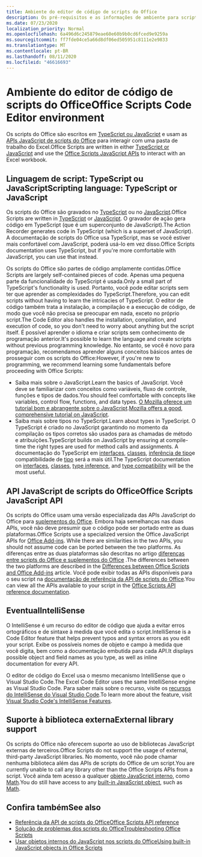 ```yaml
---
title: Ambiente do editor de código de scripts do Office
description: Os pré-requisitos e as informações de ambiente para scripts do Office no Excel na Web.
ms.date: 07/23/2020
localization_priority: Normal
ms.openlocfilehash: 6a496d6c245879eae60e60b9b0cd6fced9e9259a
ms.sourcegitcommit: ff7fde04ce5a66d8df06ed505951c8111e2e9833
ms.translationtype: MT
ms.contentlocale: pt-BR
ms.lasthandoff: 08/11/2020
ms.locfileid: "46616693"
---
```

# <a name="office-scripts-code-editor-environment"></a><span data-ttu-id="965e1-103">Ambiente do editor de código de scripts do Office</span><span class="sxs-lookup"><span data-stu-id="965e1-103">Office Scripts Code Editor environment</span></span>

<span data-ttu-id="965e1-104">Os scripts do Office são escritos em [TypeScript ou JavaScript](#scripting-language-typescript-or-javascript) e usam as [APIs JavaScript de scripts do Office](#office-scripts-javascript-api) para interagir com uma pasta de trabalho do Excel.</span><span class="sxs-lookup"><span data-stu-id="965e1-104">Office Scripts are written in either [TypeScript or JavaScript](#scripting-language-typescript-or-javascript) and use the [Office Scripts JavaScript APIs](#office-scripts-javascript-api) to interact with an Excel workbook.</span></span>

## <a name="scripting-language-typescript-or-javascript"></a><span data-ttu-id="965e1-105">Linguagem de script: TypeScript ou JavaScript</span><span class="sxs-lookup"><span data-stu-id="965e1-105">Scripting language: TypeScript or JavaScript</span></span>

<span data-ttu-id="965e1-106">Os scripts do Office são gravados no [TypeScript](https://www.typescriptlang.org/docs/home.html) ou no [JavaScript](https://developer.mozilla.org/docs/Web/JavaScript).</span><span class="sxs-lookup"><span data-stu-id="965e1-106">Office Scripts are written in [TypeScript](https://www.typescriptlang.org/docs/home.html) or [JavaScript](https://developer.mozilla.org/docs/Web/JavaScript).</span></span> <span data-ttu-id="965e1-107">O gravador de ação gera código em TypeScript (que é um superconjunto de JavaScript).</span><span class="sxs-lookup"><span data-stu-id="965e1-107">The Action Recorder generates code in TypeScript (which is a superset of JavaScript).</span></span> <span data-ttu-id="965e1-108">A documentação de scripts do Office usa TypeScript, mas se você estiver mais confortável com JavaScript, poderá usá-lo em vez disso.</span><span class="sxs-lookup"><span data-stu-id="965e1-108">Office Scripts documentation uses TypeScript, but if you're more comfortable with JavaScript, you can use that instead.</span></span>

<span data-ttu-id="965e1-109">Os scripts do Office são partes de código amplamente contidas.</span><span class="sxs-lookup"><span data-stu-id="965e1-109">Office Scripts are largely self-contained pieces of code.</span></span> <span data-ttu-id="965e1-110">Apenas uma pequena parte da funcionalidade do TypeScript é usada.</span><span class="sxs-lookup"><span data-stu-id="965e1-110">Only a small part of TypeScript's functionality is used.</span></span> <span data-ttu-id="965e1-111">Portanto, você pode editar scripts sem ter que aprender as complexidades do TypeScript.</span><span class="sxs-lookup"><span data-stu-id="965e1-111">Therefore, you can edit scripts without having to learn the intricacies of TypeScript.</span></span> <span data-ttu-id="965e1-112">O editor de código também trata a instalação, a compilação e a execução de código, de modo que você não precisa se preocupar em nada, exceto no próprio script.</span><span class="sxs-lookup"><span data-stu-id="965e1-112">The Code Editor also handles the installation, compilation, and execution of code, so you don't need to worry about anything but the script itself.</span></span> <span data-ttu-id="965e1-113">É possível aprender o idioma e criar scripts sem conhecimento de programação anterior.</span><span class="sxs-lookup"><span data-stu-id="965e1-113">It's possible to learn the language and create scripts without previous programming knowledge.</span></span> <span data-ttu-id="965e1-114">No entanto, se você é novo para programação, recomendamos aprender alguns conceitos básicos antes de prosseguir com os scripts do Office:</span><span class="sxs-lookup"><span data-stu-id="965e1-114">However, if you're new to programming, we recommend learning some fundamentals before proceeding with Office Scripts:</span></span>

- <span data-ttu-id="965e1-115">Saiba mais sobre o JavaScript.</span><span class="sxs-lookup"><span data-stu-id="965e1-115">Learn the basics of JavaScript.</span></span> <span data-ttu-id="965e1-116">Você deve se familiarizar com conceitos como variáveis, fluxo de controle, funções e tipos de dados.</span><span class="sxs-lookup"><span data-stu-id="965e1-116">You should feel comfortable with concepts like variables, control flow, functions, and data types.</span></span> <span data-ttu-id="965e1-117">[O Mozilla oferece um tutorial bom e abrangente sobre o JavaScript](https://developer.mozilla.org/docs/Web/JavaScript/Guide/Introduction).</span><span class="sxs-lookup"><span data-stu-id="965e1-117">[Mozilla offers a good, comprehensive tutorial on JavaScript](https://developer.mozilla.org/docs/Web/JavaScript/Guide/Introduction).</span></span>
- <span data-ttu-id="965e1-118">Saiba mais sobre tipos no TypeScript.</span><span class="sxs-lookup"><span data-stu-id="965e1-118">Learn about types in TypeScript.</span></span> <span data-ttu-id="965e1-119">O TypeScript é criado no JavaScript garantindo no momento da compilação os tipos corretos são usados para as chamadas de método e atribuições.</span><span class="sxs-lookup"><span data-stu-id="965e1-119">TypeScript builds on JavaScript by ensuring at compile-time the right types are used for method calls and assignments.</span></span> <span data-ttu-id="965e1-120">A documentação do TypeScript em [interfaces](https://www.typescriptlang.org/docs/handbook/interfaces.html), [classes](https://www.typescriptlang.org/docs/handbook/classes.html), [inferência de tipo](https://www.typescriptlang.org/docs/handbook/type-inference.html)e compatibilidade de [tipo](https://www.typescriptlang.org/docs/handbook/type-compatibility.html) será a mais útil.</span><span class="sxs-lookup"><span data-stu-id="965e1-120">The TypeScript documentation on [interfaces](https://www.typescriptlang.org/docs/handbook/interfaces.html), [classes](https://www.typescriptlang.org/docs/handbook/classes.html), [type inference](https://www.typescriptlang.org/docs/handbook/type-inference.html), and [type compatibility](https://www.typescriptlang.org/docs/handbook/type-compatibility.html) will be the most useful.</span></span>

## <a name="office-scripts-javascript-api"></a><span data-ttu-id="965e1-121">API JavaScript de scripts do Office</span><span class="sxs-lookup"><span data-stu-id="965e1-121">Office Scripts JavaScript API</span></span>

<span data-ttu-id="965e1-122">Os scripts do Office usam uma versão especializada das APIs JavaScript do Office para [suplementos do Office](/office/dev/add-ins/overview/index). Embora haja semelhanças nas duas APIs, você não deve presumir que o código pode ser portado entre as duas plataformas.</span><span class="sxs-lookup"><span data-stu-id="965e1-122">Office Scripts use a specialized version the Office JavaScript APIs for [Office Add-ins](/office/dev/add-ins/overview/index). While there are similarities in the two APIs, you should not assume code can be ported between the two platforms.</span></span> <span data-ttu-id="965e1-123">As diferenças entre as duas plataformas são descritas no artigo [diferenças entre scripts do Office e suplementos do Office](../resources/add-ins-differences.md#apis) .</span><span class="sxs-lookup"><span data-stu-id="965e1-123">The differences between the two platforms are described in the [Differences between Office Scripts and Office Add-ins](../resources/add-ins-differences.md#apis) article.</span></span> <span data-ttu-id="965e1-124">Você pode exibir todas as APIs disponíveis para o seu script na [documentação de referência da API de scripts do Office](/javascript/api/office-scripts/overview).</span><span class="sxs-lookup"><span data-stu-id="965e1-124">You can view all the APIs available to your script in the [Office Scripts API reference documentation](/javascript/api/office-scripts/overview).</span></span>

## <a name="intellisense"></a><span data-ttu-id="965e1-125">Eventual</span><span class="sxs-lookup"><span data-stu-id="965e1-125">IntelliSense</span></span>

<span data-ttu-id="965e1-126">O IntelliSense é um recurso do editor de código que ajuda a evitar erros ortográficos e de sintaxe à medida que você edita o script.</span><span class="sxs-lookup"><span data-stu-id="965e1-126">IntelliSense is a Code Editor feature that helps prevent typos and syntax errors as you edit your script.</span></span> <span data-ttu-id="965e1-127">Exibe os possíveis nomes de objeto e campo à medida que você digita, bem como a documentação embutida para cada API.</span><span class="sxs-lookup"><span data-stu-id="965e1-127">It displays possible object and field names as you type, as well as inline documentation for every API.</span></span>

<span data-ttu-id="965e1-128">O editor de código do Excel usa o mesmo mecanismo IntelliSense que o Visual Studio Code.</span><span class="sxs-lookup"><span data-stu-id="965e1-128">The Excel Code Editor uses the same IntelliSense engine as Visual Studio Code.</span></span> <span data-ttu-id="965e1-129">Para saber mais sobre o recurso, visite os [recursos do IntelliSense do Visual Studio Code](https://code.visualstudio.com/docs/editor/intellisense#_intellisense-features).</span><span class="sxs-lookup"><span data-stu-id="965e1-129">To learn more about the feature, visit [Visual Studio Code's IntelliSense Features](https://code.visualstudio.com/docs/editor/intellisense#_intellisense-features).</span></span>

## <a name="external-library-support"></a><span data-ttu-id="965e1-130">Suporte à biblioteca externa</span><span class="sxs-lookup"><span data-stu-id="965e1-130">External library support</span></span>

<span data-ttu-id="965e1-131">Os scripts do Office não oferecem suporte ao uso de bibliotecas JavaScript externas de terceiros.</span><span class="sxs-lookup"><span data-stu-id="965e1-131">Office Scripts do not support the usage of external, third-party JavaScript libraries.</span></span> <span data-ttu-id="965e1-132">No momento, você não pode chamar nenhuma biblioteca além das APIs de scripts do Office de um script.</span><span class="sxs-lookup"><span data-stu-id="965e1-132">You are currently unable to call any library other than the Office Scripts APIs from a script.</span></span> <span data-ttu-id="965e1-133">Você ainda tem acesso a qualquer [objeto JavaScript interno](../develop/javascript-objects.md), como [Math](https://developer.mozilla.org/docs/Web/JavaScript/Reference/Global_Objects/Math).</span><span class="sxs-lookup"><span data-stu-id="965e1-133">You do still have access to any [built-in JavaScript object](../develop/javascript-objects.md), such as [Math](https://developer.mozilla.org/docs/Web/JavaScript/Reference/Global_Objects/Math).</span></span>

## <a name="see-also"></a><span data-ttu-id="965e1-134">Confira também</span><span class="sxs-lookup"><span data-stu-id="965e1-134">See also</span></span>

- [<span data-ttu-id="965e1-135">Referência da API de scripts do Office</span><span class="sxs-lookup"><span data-stu-id="965e1-135">Office Scripts API reference</span></span>](/javascript/api/office-scripts/overview)
- [<span data-ttu-id="965e1-136">Solução de problemas dos scripts do Office</span><span class="sxs-lookup"><span data-stu-id="965e1-136">Troubleshooting Office Scripts</span></span>](../testing/troubleshooting.md)
- [<span data-ttu-id="965e1-137">Usar objetos internos do JavaScript nos scripts do Office</span><span class="sxs-lookup"><span data-stu-id="965e1-137">Using built-in JavaScript objects in Office Scripts</span></span>](../develop/javascript-objects.md)
